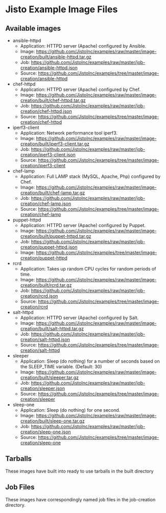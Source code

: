 # Jisto Example Image Files

## Available images
* ansible-httpd
  - Application: HTTPD server (Apache) configured by Ansible.
  - Image: https://github.com/JistoInc/examples/raw/master/image-creation/built/ansible-httpd.tar.gz
  - Job: https://github.com/JistoInc/examples/raw/master/job-creation/ansible-httpd.json
  - Source: https://github.com/JistoInc/examples/tree/master/image-creation/ansible-httpd
* chef-httpd
  - Application: HTTPD server (Apache) configured by Chef.
  - Image: https://github.com/JistoInc/examples/raw/master/image-creation/built/chef-httpd.tar.gz
  - Job: https://github.com/JistoInc/examples/raw/master/job-creation/chef-httpd.json
  - Source: https://github.com/JistoInc/examples/tree/master/image-creation/chef-httpd
* iperf3-client
  - Application: Network performance tool iperf3.
  - Image: https://github.com/JistoInc/examples/raw/master/image-creation/built/iperf3-client.tar.gz
  - Job: https://github.com/JistoInc/examples/raw/master/job-creation/iperf3-client.json
  - Source: https://github.com/JistoInc/examples/tree/master/image-creation/iperf3-client
* chef-lamp
  - Application: Full LAMP stack (MySQL, Apache, Php) configured by Chef.
  - Image: https://github.com/JistoInc/examples/raw/master/image-creation/built/chef-lamp.tar.gz
  - Job: https://github.com/JistoInc/examples/raw/master/job-creation/chef-lamp.json
  - Source: https://github.com/JistoInc/examples/tree/master/image-creation/chef-lamp
* puppet-httpd
  - Application: HTTPD server (Apache) configured by Puppet.
  - Image: https://github.com/JistoInc/examples/raw/master/image-creation/built/puppet-httpd.tar.gz
  - Job: https://github.com/JistoInc/examples/raw/master/job-creation/puppet-httpd.json
  - Image: https://github.com/JistoInc/examples/tree/master/image-creation/puppet-httpd
* rcrd
  - Application: Takes up random CPU cycles for random periods of time.
  - Image: https://github.com/JistoInc/examples/raw/master/image-creation/built/rcrd.tar.gz
  - Job: https://github.com/JistoInc/examples/raw/master/job-creation/rcrd.json
  - Source: https://github.com/JistoInc/examples/tree/master/image-creation/rcrd
* salt-httpd
  - Application: HTTPD server (Apache) configured by Salt.
  - Image: https://github.com/JistoInc/examples/raw/master/image-creation/built/salt-httpd.tar.gz
  - Job: https://github.com/JistoInc/examples/raw/master/job-creation/salt-httpd.json
  - Source: https://github.com/JistoInc/examples/tree/master/image-creation/salt-httpd
* sleeper
  - Application: Sleep (do nothing) for a number of seconds based on the SLEEP_TIME variable. (Default: 30)
  - Image: https://github.com/JistoInc/examples/raw/master/image-creation/built/sleeper.tar.gz
  - Job: https://github.com/JistoInc/examples/raw/master/job-creation/sleeper.json
  - Source: https://github.com/JistoInc/examples/tree/master/image-creation/sleeper
* sleep-one
  - Application: Sleep (do nothing) for one second.
  - Image: https://github.com/JistoInc/examples/raw/master/image-creation/built/sleep-one.tar.gz
  - Job: https://github.com/JistoInc/examples/raw/master/job-creation/sleep-one.json
  - Source: https://github.com/JistoInc/examples/tree/master/image-creation/sleep-one

## Tarballs

These images have built into ready to use tarballs in the built directory

## Job Files

These images have correspondingly named job files in the job-creation directory.
